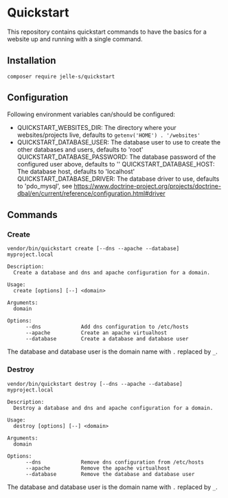 # Quickstart

This repository contains quickstart commands to have the basics for a website up
and running with a single command.

## Installation

```
composer require jelle-s/quickstart
```

## Configuration

Following environment variables can/should be configured:

- QUICKSTART_WEBSITES_DIR: The directory where your websites/projects live,
defaults to `getenv('HOME') . '/websites'`
- QUICKSTART_DATABASE_USER: The database user to use to create the other
databases and users, defaults to 'root'
QUICKSTART_DATABASE_PASSWORD: The database password of the configured user
above, defaults to ''
QUICKSTART_DATABASE_HOST: The database host, defaults to 'localhost'
QUICKSTART_DATABASE_DRIVER: The database driver to use, defaults to 'pdo_mysql',
see https://www.doctrine-project.org/projects/doctrine-dbal/en/current/reference/configuration.html#driver

## Commands

### Create

```
vendor/bin/quickstart create [--dns --apache --database] myproject.local
```

```
Description:
  Create a database and dns and apache configuration for a domain.

Usage:
  create [options] [--] <domain>

Arguments:
  domain

Options:
      --dns             Add dns configuration to /etc/hosts
      --apache          Create an apache virtualhost
      --database        Create a database and database user
```

The database and database user is the domain name with `.` replaced by `_`.

### Destroy

```
vendor/bin/quickstart destroy [--dns --apache --database] myproject.local
```

```
Description:
  Destroy a database and dns and apache configuration for a domain.

Usage:
  destroy [options] [--] <domain>

Arguments:
  domain

Options:
      --dns             Remove dns configuration from /etc/hosts
      --apache          Remove the apache virtualhost
      --database        Remove the database and database user
```

The database and database user is the domain name with `.` replaced by `_`.

